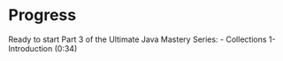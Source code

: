 # Progress

Ready to start Part 3 of the Ultimate Java Mastery Series:
    - Collections 1- Introduction (0:34)
